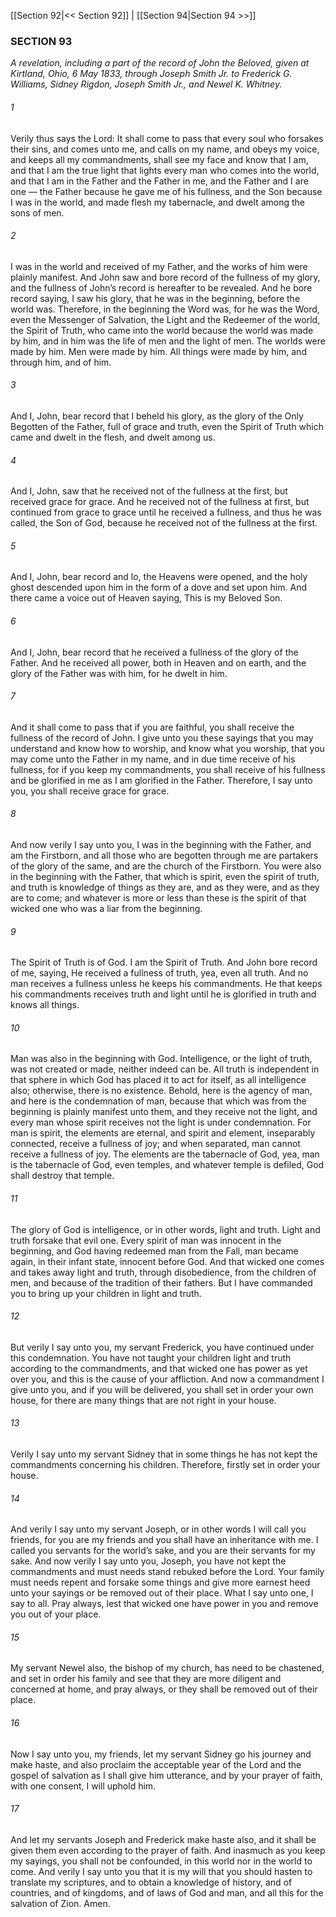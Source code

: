 [[Section 92|<< Section 92]]  |  [[Section 94|Section 94 >>]]

### SECTION 93

*A revelation, including a part of the record of John the Beloved, given at Kirtland, Ohio, 6 May 1833, through Joseph Smith Jr. to Frederick G. Williams, Sidney Rigdon, Joseph Smith Jr., and Newel K. Whitney.*

###### 1
Verily thus says the Lord: It shall come to pass that every soul who forsakes their sins, and comes unto me, and calls on my name, and obeys my voice, and keeps all my commandments, shall see my face and know that I am, and that I am the true light that lights every man who comes into the world, and that I am in the Father and the Father in me, and the Father and I are one — the Father because he gave me of his fullness, and the Son because I was in the world, and made flesh my tabernacle, and dwelt among the sons of men.

###### 2
I was in the world and received of my Father, and the works of him were plainly manifest. And John saw and bore record of the fullness of my glory, and the fullness of John’s record is hereafter to be revealed. And he bore record saying, I saw his glory, that he was in the beginning, before the world was. Therefore, in the beginning the Word was, for he was the Word, even the Messenger of Salvation, the Light and the Redeemer of the world, the Spirit of Truth, who came into the world because the world was made by him, and in him was the life of men and the light of men. The worlds were made by him. Men were made by him. All things were made by him, and through him, and of him.

###### 3
And I, John, bear record that I beheld his glory, as the glory of the Only Begotten of the Father, full of grace and truth, even the Spirit of Truth which came and dwelt in the flesh, and dwelt among us.

###### 4
And I, John, saw that he received not of the fullness at the first, but received grace for grace. And he received not of the fullness at first, but continued from grace to grace until he received a fullness, and thus he was called, the Son of God, because he received not of the fullness at the first.

###### 5
And I, John, bear record and lo, the Heavens were opened, and the holy ghost descended upon him in the form of a dove and set upon him. And there came a voice out of Heaven saying, This is my Beloved Son.

###### 6
And I, John, bear record that he received a fullness of the glory of the Father. And he received all power, both in Heaven and on earth, and the glory of the Father was with him, for he dwelt in him.

###### 7
And it shall come to pass that if you are faithful, you shall receive the fullness of the record of John. I give unto you these sayings that you may understand and know how to worship, and know what you worship, that you may come unto the Father in my name, and in due time receive of his fullness, for if you keep my commandments, you shall receive of his fullness and be glorified in me as I am glorified in the Father. Therefore, I say unto you, you shall receive grace for grace.

###### 8
And now verily I say unto you, I was in the beginning with the Father, and am the Firstborn, and all those who are begotten through me are partakers of the glory of the same, and are the church of the Firstborn. You were also in the beginning with the Father, that which is spirit, even the spirit of truth, and truth is knowledge of things as they are, and as they were, and as they are to come; and whatever is more or less than these is the spirit of that wicked one who was a liar from the beginning.

###### 9
The Spirit of Truth is of God. I am the Spirit of Truth. And John bore record of me, saying, He received a fullness of truth, yea, even all truth. And no man receives a fullness unless he keeps his commandments. He that keeps his commandments receives truth and light until he is glorified in truth and knows all things.

###### 10
Man was also in the beginning with God. Intelligence, or the light of truth, was not created or made, neither indeed can be. All truth is independent in that sphere in which God has placed it to act for itself, as all intelligence also; otherwise, there is no existence. Behold, here is the agency of man, and here is the condemnation of man, because that which was from the beginning is plainly manifest unto them, and they receive not the light, and every man whose spirit receives not the light is under condemnation. For man is spirit, the elements are eternal, and spirit and element, inseparably connected, receive a fullness of joy; and when separated, man cannot receive a fullness of joy. The elements are the tabernacle of God, yea, man is the tabernacle of God, even temples, and whatever temple is defiled, God shall destroy that temple.

###### 11
The glory of God is intelligence, or in other words, light and truth. Light and truth forsake that evil one. Every spirit of man was innocent in the beginning, and God having redeemed man from the Fall, man became again, in their infant state, innocent before God. And that wicked one comes and takes away light and truth, through disobedience, from the children of men, and because of the tradition of their fathers. But I have commanded you to bring up your children in light and truth.

###### 12
But verily I say unto you, my servant Frederick, you have continued under this condemnation. You have not taught your children light and truth according to the commandments, and that wicked one has power as yet over you, and this is the cause of your affliction. And now a commandment I give unto you, and if you will be delivered, you shall set in order your own house, for there are many things that are not right in your house.

###### 13
Verily I say unto my servant Sidney that in some things he has not kept the commandments concerning his children. Therefore, firstly set in order your house.

###### 14
And verily I say unto my servant Joseph, or in other words I will call you friends, for you are my friends and you shall have an inheritance with me. I called you servants for the world’s sake, and you are their servants for my sake. And now verily I say unto you, Joseph, you have not kept the commandments and must needs stand rebuked before the Lord. Your family must needs repent and forsake some things and give more earnest heed unto your sayings or be removed out of their place. What I say unto one, I say to all. Pray always, lest that wicked one have power in you and remove you out of your place.

###### 15
My servant Newel also, the bishop of my church, has need to be chastened, and set in order his family and see that they are more diligent and concerned at home, and pray always, or they shall be removed out of their place.

###### 16
Now I say unto you, my friends, let my servant Sidney go his journey and make haste, and also proclaim the acceptable year of the Lord and the gospel of salvation as I shall give him utterance, and by your prayer of faith, with one consent, I will uphold him.

###### 17
And let my servants Joseph and Frederick make haste also, and it shall be given them even according to the prayer of faith. And inasmuch as you keep my sayings, you shall not be confounded, in this world nor in the world to come. And verily I say unto you that it is my will that you should hasten to translate my scriptures, and to obtain a knowledge of history, and of countries, and of kingdoms, and of laws of God and man, and all this for the salvation of Zion. Amen.